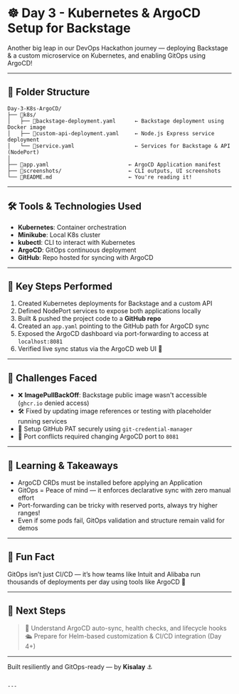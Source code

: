 # ☸️ Day 3 - Kubernetes & ArgoCD Setup for Backstage

Another big leap in our DevOps Hackathon journey — deploying Backstage & a custom microservice on Kubernetes, and enabling GitOps using ArgoCD!

---

## 📁 Folder Structure

```
Day-3-K8s-ArgoCD/
├── 📂k8s/
│   ├── 📄backstage-deployment.yaml      ← Backstage deployment using Docker image
│   ├── 📄custom-api-deployment.yaml     ← Node.js Express service deployment
│   └── 📄service.yaml                   ← Services for Backstage & API (NodePort)
│
├── 📄app.yaml                         ← ArgoCD Application manifest
├── 📂screenshots/                     ← CLI outputs, UI screenshots
└── 📄README.md                        ← You're reading it!
```

---

## 🛠️ Tools & Technologies Used

- **Kubernetes**: Container orchestration
- **Minikube**: Local K8s cluster
- **kubectl**: CLI to interact with Kubernetes
- **ArgoCD**: GitOps continuous deployment
- **GitHub**: Repo hosted for syncing with ArgoCD

---

## 🧾 Key Steps Performed

1. Created Kubernetes deployments for Backstage and a custom API
2. Defined NodePort services to expose both applications locally
3. Built & pushed the project code to a **GitHub repo**
4. Created an `app.yaml` pointing to the GitHub path for ArgoCD sync
5. Exposed the ArgoCD dashboard via port-forwarding to access at `localhost:8081`
6. Verified live sync status via the ArgoCD web UI 🎯

---

## 🧪 Challenges Faced

- ❌ **ImagePullBackOff**: Backstage public image wasn't accessible (`ghcr.io` denied access)
- 🛠️ Fixed by updating image references or testing with placeholder running services
- 🔐 Setup GitHub PAT securely using `git-credential-manager`
- 🧵 Port conflicts required changing ArgoCD port to `8081`

---

## 🎯 Learning & Takeaways

- ArgoCD CRDs must be installed before applying an Application
- GitOps = Peace of mind — it enforces declarative sync with zero manual effort
- Port-forwarding can be tricky with reserved ports, always try higher ranges!
- Even if some pods fail, GitOps validation and structure remain valid for demos

---

## 🎉 Fun Fact

GitOps isn’t just CI/CD — it’s how teams like Intuit and Alibaba run thousands of deployments per day using tools like ArgoCD 🚀

---

## 👣 Next Steps

> 🧠 Understand ArgoCD auto-sync, health checks, and lifecycle hooks  
> 🛳️ Prepare for Helm-based customization & CI/CD integration (Day 4+)

---

Built resiliently and GitOps-ready — by **Kisalay** ⚓
```

---

